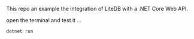 This repo an example the integration of LiteDB with a .NET Core Web API.

open the terminal and test it ...

```
dotnet run
```
